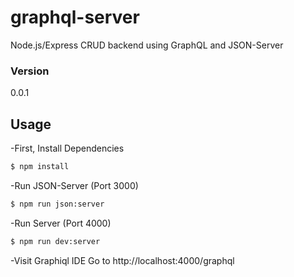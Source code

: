 # graphql-server
Node.js/Express CRUD backend using GraphQL and JSON-Server

### Version
0.0.1

## Usage

-First, Install Dependencies

```bash
$ npm install
```

-Run JSON-Server (Port 3000)

```bash
$ npm run json:server
```

-Run Server (Port 4000)

```bash
$ npm run dev:server
```

-Visit Graphiql IDE
Go to http://localhost:4000/graphql